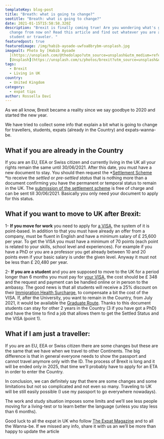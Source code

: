 ```yaml
---
templateKey: blog-post
title: "Breath: what is going to change?"
seotitle: "Breath: what is going to change?"
date: 2021-01-15T15:58:58.320Z
description: "Brexit is finally coming true! Are you wondering what's going to
  change from now on? Read this article and find out whatever you are an expat,
  student or traveler. "
featuredpost: true
featuredimage: /img/habib-ayoade-uwfoa8brybm-unsplash.jpg
imagealt: Photo by [Habib Ayoade
  ](https://unsplash.com/@thedolapo?utm_source=unsplash&utm_medium=referral&utm_content=creditCopyText)on
  [Unsplash](https://unsplash.com/s/photos/brexit?utm_source=unsplash&utm_medium=referral&utm_content=creditCopyText)
tags:
  - Brexit
  - Living in UK
country:
  - United Kingdom
category:
  - expat tips
author: Rossella Daví
---
```

As we all know, Brexit became a reality since we say goodbye to 2020 and started the new year.

We have tried to collect some info that explain a bit what is going to change for travellers, students, expats (already in the Country) and expats-wanna-be.

## **What if you are already in the Country**

If you are an EU, EEA or Swiss citizen and currently living in the UK all your rights remain the same until 30/06/2021. After this date, you must have a new document to stay. You should then request the *[Settlement Scheme ](https://www.gov.uk/settled-status-eu-citizens-families)*to receive the *settled* or *pre-settled status* that is nothing more than a document confirming you have the permanent or temporal status to remain in the UK. The [submission of the settlement scheme](https://www.gov.uk/settled-status-eu-citizens-families/what-youll-need-to-apply) is free of charge and can be sent till 30/06/2021. Basically you only need your document to apply for this status.

## **What if you want to move to UK after Brexit:**

1- **If you move for work** you need to apply for [a VISA](https://www.bbc.com/news/uk-48785695), the system of it is point-based. In addition to that you must have already an offer from a company, must be fluent in English and have a minimum salary of £ 25,600 per year. To get the VISA you must have a minimum of 70 points (each point is related to your skills, school level and experiences). For example if you have a PhD or you are a professor you get already between 10 and 20 points even if your basic salary is under the given level. Anyway it must not be less than £ 20,480 per year.

2- **If you are a student** and you are supposed to move to the UK for a period longer than 6 months you must pay for [your VISA](https://study-uk.britishcouncil.org/moving-uk/eu-students), the cost should be £ 348 and the request and payment can be handled online or in person to the ambassy. The good news is that all students will receive a 25% discount on their [Immigration Health Surcharge](https://www.gov.uk/healthcare-immigration-application), to compensate a bit the cost of the VISA. If, after the University, you want to remain in the Country, from July 2021, it would be available the [Graduate Route](https://www.internationalstudents.cam.ac.uk/immigration/work-visas-after-study/graduate-immigration-route). Thanks to this document students can stay for other 2 years in the Country (3 if you have got a PhD) and have the time to find a job that allows them to get the Settled Status and the VISA (point 1).

## **What if I am just a traveller:**

If you are an EU, EEA or Swiss citizen there are some changes but these are the same that we have when we travel to other Continents. The big difference is that in general everyone needs to show the passport and cannot travel anymore only with the ID. The process of Brexit is long and it will be ended only in 2025, that time we’ll probably have to apply for an ETA in order to enter the Country.

In conclusion, we can definitely say that there are some changes and some limitations but not so complicated and not even so many. Traveling to UK will be still easily possible (I use my passport to go everywhere nowadays).

The work and study situation imposes some limits and we’ll see less people moving for a living-test or to learn better the language (unless you stay less than 6 months).

Good luck to all the expat in UK who follow [The Expat Magazine](https://www.thexpatmagazine.com) and to all the Wanna-be. If we missed any info, share it with us an we’ll be more than happy to update the article